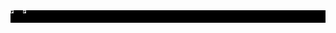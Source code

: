 <div style="display: flex; background-color:black;">
  <a href="https://velog.io/@gidskql6671">
    <img src="https://user-images.githubusercontent.com/23000498/132990957-0692f066-7912-4810-8e7c-3b5a49c7dc54.png" width="50%">
  </a>
  <a href="https://velog.io/@gidskql6671/about">
    <img src="https://user-images.githubusercontent.com/23000498/132990897-4f16316f-6cb5-4c91-800c-134eabc2c98a.png" width="50%">
  </a>
</div>

